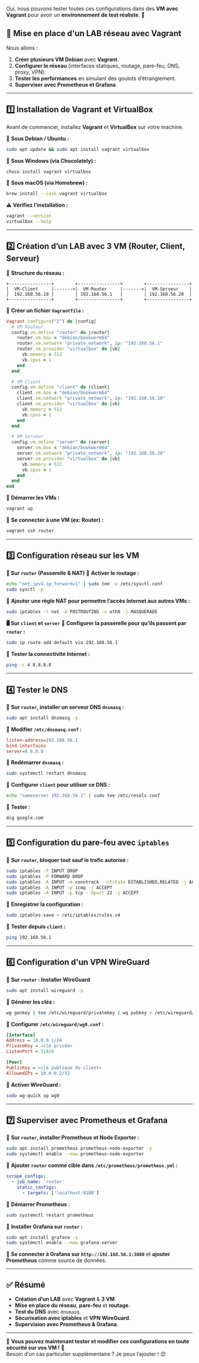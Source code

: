 Oui, nous pouvons tester toutes ces configurations dans des **VM avec Vagrant** pour avoir un **environnement de test réaliste**. 🎯  

## **🔹 Mise en place d'un LAB réseau avec Vagrant**
Nous allons :
1. **Créer plusieurs VM Debian** avec **Vagrant**.
2. **Configurer le réseau** (interfaces statiques, routage, pare-feu, DNS, proxy, VPN).
3. **Tester les performances** en simulant des goulots d’étranglement.
4. **Superviser avec Prometheus et Grafana**.

---

## **1️⃣ Installation de Vagrant et VirtualBox**
Avant de commencer, installez **Vagrant** et **VirtualBox** sur votre machine.

📌 **Sous Debian / Ubuntu :**
```bash
sudo apt update && sudo apt install vagrant virtualbox
```
📌 **Sous Windows (via Chocolately) :**
```powershell
choco install vagrant virtualbox
```
📌 **Sous macOS (via Homebrew) :**
```bash
brew install --cask vagrant virtualbox
```

⚠ **Vérifiez l’installation :**
```bash
vagrant --version
virtualbox --help
```

---

## **2️⃣ Création d’un LAB avec 3 VM (Router, Client, Serveur)**
📌 **Structure du réseau :**
```
+----------------+        +----------------+        +----------------+
|  VM-Client     |------->|  VM-Router     |------->|  VM-Serveur    |
|  192.168.56.10 |        | 192.168.56.1   |        | 192.168.56.20  |
+----------------+        +----------------+        +----------------+
```

📌 **Créer un fichier `Vagrantfile` :**
```ruby
Vagrant.configure("2") do |config|
  # VM Routeur
  config.vm.define "router" do |router|
    router.vm.box = "debian/bookworm64"
    router.vm.network "private_network", ip: "192.168.56.1"
    router.vm.provider "virtualbox" do |vb|
      vb.memory = 512
      vb.cpus = 1
    end
  end

  # VM Client
  config.vm.define "client" do |client|
    client.vm.box = "debian/bookworm64"
    client.vm.network "private_network", ip: "192.168.56.10"
    client.vm.provider "virtualbox" do |vb|
      vb.memory = 512
      vb.cpus = 1
    end
  end

  # VM Serveur
  config.vm.define "server" do |server|
    server.vm.box = "debian/bookworm64"
    server.vm.network "private_network", ip: "192.168.56.20"
    server.vm.provider "virtualbox" do |vb|
      vb.memory = 512
      vb.cpus = 1
    end
  end
end
```

📌 **Démarrer les VMs :**
```bash
vagrant up
```
📌 **Se connecter à une VM (ex: Router) :**
```bash
vagrant ssh router
```

---

## **3️⃣ Configuration réseau sur les VM**
**🚀 Sur `router` (Passerelle & NAT)**
📌 **Activer le routage :**
```bash
echo "net.ipv4.ip_forward=1" | sudo tee -a /etc/sysctl.conf
sudo sysctl -p
```
📌 **Ajouter une règle NAT pour permettre l’accès Internet aux autres VMs :**
```bash
sudo iptables -t nat -A POSTROUTING -o eth0 -j MASQUERADE
```

**🖥 Sur `client` et `server`**
📌 **Configurer la passerelle pour qu’ils passent par `router` :**
```bash
sudo ip route add default via 192.168.56.1
```
📌 **Tester la connectivité Internet :**
```bash
ping -c 4 8.8.8.8
```

---

## **4️⃣ Tester le DNS**
📌 **Sur `router`, installer un serveur DNS `dnsmasq` :**
```bash
sudo apt install dnsmasq -y
```
📌 **Modifier `/etc/dnsmasq.conf` :**
```ini
listen-address=192.168.56.1
bind-interfaces
server=8.8.8.8
```
📌 **Redémarrer `dnsmasq` :**
```bash
sudo systemctl restart dnsmasq
```
📌 **Configurer `client` pour utiliser ce DNS :**
```bash
echo "nameserver 192.168.56.1" | sudo tee /etc/resolv.conf
```
📌 **Tester :**
```bash
dig google.com
```

---

## **5️⃣ Configuration du pare-feu avec `iptables`**
📌 **Sur `router`, bloquer tout sauf le trafic autorisé :**
```bash
sudo iptables -P INPUT DROP
sudo iptables -P FORWARD DROP
sudo iptables -A INPUT -m conntrack --ctstate ESTABLISHED,RELATED -j ACCEPT
sudo iptables -A INPUT -p icmp -j ACCEPT
sudo iptables -A INPUT -p tcp --dport 22 -j ACCEPT
```
📌 **Enregistrer la configuration :**
```bash
sudo iptables-save > /etc/iptables/rules.v4
```
📌 **Tester depuis `client` :**
```bash
ping 192.168.56.1
```

---

## **6️⃣ Configuration d'un VPN WireGuard**
📌 **Sur `router` : Installer WireGuard**
```bash
sudo apt install wireguard -y
```
📌 **Générer les clés :**
```bash
wg genkey | tee /etc/wireguard/privatekey | wg pubkey > /etc/wireguard/publickey
```
📌 **Configurer `/etc/wireguard/wg0.conf` :**
```ini
[Interface]
Address = 10.0.0.1/24
PrivateKey = <clé privée>
ListenPort = 51820

[Peer]
PublicKey = <clé publique du client>
AllowedIPs = 10.0.0.2/32
```
📌 **Activer WireGuard :**
```bash
sudo wg-quick up wg0
```

---

## **7️⃣ Superviser avec Prometheus et Grafana**
📌 **Sur `router`, installer Prometheus et Node Exporter :**
```bash
sudo apt install prometheus prometheus-node-exporter -y
sudo systemctl enable --now prometheus-node-exporter
```
📌 **Ajouter `router` comme cible dans `/etc/prometheus/prometheus.yml` :**
```yaml
scrape_configs:
  - job_name: 'router'
    static_configs:
      - targets: ['localhost:9100']
```
📌 **Démarrer Prometheus :**
```bash
sudo systemctl restart prometheus
```
📌 **Installer Grafana sur `router` :**
```bash
sudo apt install grafana -y
sudo systemctl enable --now grafana-server
```
📌 **Se connecter à Grafana sur `http://192.168.56.1:3000`** et **ajouter Prometheus** comme source de données.

---

## **✅ Résumé**
- **Création d’un LAB** avec **Vagrant** & **3 VM**.
- **Mise en place du réseau**, **pare-feu** et **routage**.
- **Test du DNS** avec `dnsmasq`.
- **Sécurisation avec iptables** et **VPN WireGuard**.
- **Supervision avec Prometheus & Grafana**.

---

📢 **Vous pouvez maintenant tester et modifier ces configurations en toute sécurité sur vos VM !** 🚀  
Besoin d’un cas particulier supplémentaire ? Je peux l’ajouter ! 😊